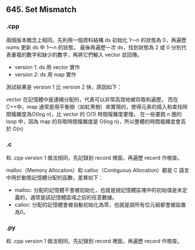 ## 645. Set Mismatch
### .cpp
兩個版本概念上相同，先利用一個資料結構 ds 初始化 1～n 的狀態為 0，再遍歷 nums 更新 ds 中 1～n 的狀態，
最後再遍歷一次 ds，找到狀態為 2 或 0 分別代表重複的數字和缺少的數字，再將它們輸入 vector 並回傳。

- version 1: ds 用 vector 實作
- version 2: ds 用 map 實作

測試結果是 version 1 比 version 2 快，原因如下：

vector 在記憶體中是連續分配的，代表可以非常高效地被存取和遍歷。
而在 C++中，map 通常是用平衡樹（如紅黑樹）來實現的，使得元素的插入和查找時間複雜度為O(log n)，比 vector 的 O(1) 時間複雜度要慢。
在一些要跑 n 圈的 loop 中，因為 map 的存取時間複雜度是 O(log n)，所以整體的時間複雜度會高於 O(n)
### .c
和 .cpp version 1 做法相同，先記錄到 record 裡面，再遍歷 record 作檢查。

malloc（Memory Allocation）和 calloc（Contiguous Allocation）都是 C 語言中用於動態記憶體分配的函數，差異如下：

- malloc: 分配的記憶體不會被初始化，也就是說記憶體區塊中的初始值是未定義的，通常是該記憶體區域之前的任意數據。
- calloc: 分配的記憶體會被自動初始化為零，也就是說所有位元組都會被設置為0。
### .py
和 .cpp version 1 做法相同，先記錄到 record 裡面，再遍歷 record 作檢查。